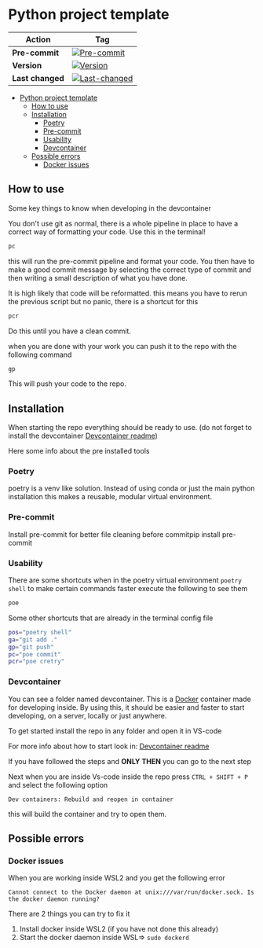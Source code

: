 # Python project template

| Action           | Tag                                                                                                                                                                                                               |
| ---------------- | ----------------------------------------------------------------------------------------------------------------------------------------------------------------------------------------------------------------- |
| **Pre-commit**   | [![Pre-commit](https://github.com/sizingservers/template-python-project/actions/workflows/pre-commit.yaml/badge.svg)](https://github.com/sizingservers/template-python-project/actions/workflows/pre-commit.yaml) |
| **Version**      | [![Version](https://github.com/sizingservers/template-python-project/version.svg)](https://github.com/sizingservers/template-python-project/actions/workflows/version.yaml)                                       |
| **Last changed** | [![Last-changed](https://github.com/sizingservers/template-python-project/time)](https://github.com/sizingservers/template-python-project/actions/workflows/version.yaml)                                         |

- [Python project template](#python-project-template)
  - [How to use](#how-to-use)
  - [Installation](#installation)
    - [Poetry](#poetry)
    - [Pre-commit](#pre-commit)
    - [Usability](#usability)
    - [Devcontainer](#devcontainer)
  - [Possible errors](#possible-errors)
    - [Docker issues](#docker-issues)

## How to use

Some key things to know when developing in the devcontainer

You don't use git as normal, there is a whole pipeline in place to have a correct way of formatting your code. Use this in the terminal!

```bash
pc
```

this will run the pre-commit pipeline and format your code.
You then have to make a good commit message by selecting the correct type of commit and then writing a small description of what you have done.

It is high likely that code will be reformatted. this means you have to rerun the previous script but no panic, there is a shortcut for this

```bash
pcr
```

Do this until you have a clean commit.

when you are done with your work you can push it to the repo with the following command

```bash
gp
```

This will push your code to the repo.

## Installation

When starting the repo everything should be ready to use. (do not forget to install the devcontainer [Devcontainer readme](.devcontainer/Readme.md))

Here some info about the pre installed tools

### Poetry

poetry is a venv like solution. Instead of using conda or just the main python installation this makes a reusable, modular virtual environment.

### Pre-commit

Install pre-commit for better file cleaning before commitpip install pre-commit

### Usability

There are some shortcuts when in the poetry virtual environment `poetry shell` to make certain commands faster execute the following to see them

```bash
poe
```

Some other shortcuts that are already in the terminal config file

```bash
pos="poetry shell"
ga="git add ."
gp="git push"
pc="poe commit"
pcr="poe cretry"
```

### Devcontainer

You can see a folder named devcontainer. This is a [Docker](https://code.visualstudio.com/docs/devcontainers/containers) container made for developing inside.
By using this, it should be easier and faster to start developing, on a server, locally or just anywhere.

To get started install the repo in any folder and open it in VS-code

For more info about how to start look in: [Devcontainer readme](.devcontainer/Readme.md)

If you have followed the steps and **ONLY THEN** you can go to the next step

Next when you are inside Vs-code inside the repo press `CTRL + SHIFT + P` and select the following option

`Dev containers: Rebuild and reopen in container`

this will build the container and try to open them.

## Possible errors

### Docker issues

When you are working inside WSL2 and you get the following error

`Cannot connect to the Docker daemon at unix:///var/run/docker.sock. Is the docker daemon running?`

There are 2 things you can try to fix it

1.  Install docker inside WSL2 (if you have not done this already)
2.  Start the docker daemon inside WSL=> `sudo dockerd`

